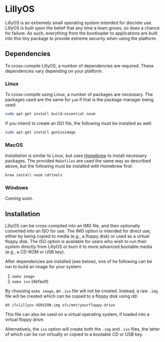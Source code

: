 # LillyOS

LillyOS is an extremely small operating system intended for discrete use.  LillyOS is built upon the belief that any
time a team grows, so does a chance for failure.  As such, everything from the bootloader to applications are built
into this tiny package to provide extreme security when using the platform.

## Dependencies

To cross-compile LillyOS, a number of dependencies are required.  These dependencies vary depending on your platform.

### Linux

To cross-compile using Linux, a number of packages are necessary.  The packages used are the same for `yum` if that is
the package manager being used:

```bash
sudo apt-get install build-essential nasm
```

If you intend to create an ISO file, the following must be installed as well:

```bash
sudo apt-get install genisoimage
```

### MacOS

Installation is similar to Linux, but uses [Homebrew](https://brew.sh/) to install necessary packages.  The provided
`Makefiles` are used the same way as described above, but the following must be installed with Homebrew first:

```bash
brew install nasm cdrtools
```

### Windows

Coming soon.


## Installation

LillyOS can be cross-compiled into an IMG file, and then optionally converted into an ISO for use.  The IMG option is
intended for direct use, either by being copied to media (e.g., a floppy disk) or used as a virtual floppy disk.  The
ISO option is available for users who wish to run their system directly from LillyOS or burn it to more advanced
bootable media (e.g., a CD-ROM or USB key).

After dependencies are installed (see below), one of he following can be run to build an image for your system:

1. `make image`
2. `make iso` (default)

By choosing `make image`, an `.iso` file will not be created.  Instead, a raw `.img` file will be created which can be
copied to a floppy disk using dd:

`dd if=lillyos-VERSION.img of=/mnt/yourfloppy-drive`

This file can also be used on a virtual operating system, if loaded into a virtual floppy drive.

Alternatively, the `iso` option will create both the `.img` and `.iso` files, the latter of which can be run virtually
or copied to a bootable CD or USB key.
